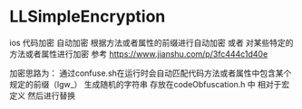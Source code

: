 # LLSimpleEncryption
 
 ios 代码加密 自动加密 根据方法或者属性的前缀进行自动加密 或者 对某些特定的方法或者属性进行加密 
 参考 https://www.jianshu.com/p/3fc444c1d40e

加密思路为： 通过confuse.sh在运行时会自动匹配代码方法或者属性中包含某个规定的前缀（lgw_） 生成随机的字符串 存放在codeObfuscation.h 中 相对于宏定义 然后进行替换 
